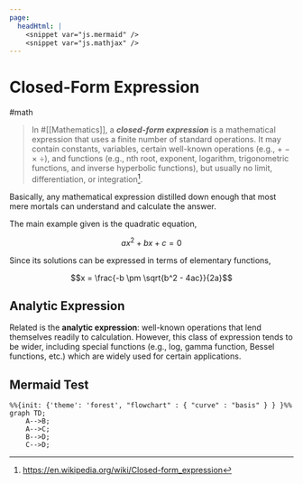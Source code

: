 ```yaml
---
page:
  headHtml: |
    <snippet var="js.mermaid" />
    <snippet var="js.mathjax" />
---
```


# Closed-Form Expression

#math

> In #[[Mathematics]], a _**closed-form expression**_ is a mathematical expression
> that uses a finite number of standard operations. It may contain constants,
> variables, certain well-known operations (e.g., + − × ÷), and functions
> (e.g., nth root, exponent, logarithm, trigonometric functions, and inverse
> hyperbolic functions), but usually no limit, differentiation, or integration[^wiki].

Basically, any mathematical expression distilled down enough that most mere
mortals can understand and calculate the answer.

The main example given is the quadratic equation,

$$ax^2 + bx + c = 0$$

Since its solutions can be expressed in terms of elementary functions,

$$x = \frac{-b \pm \sqrt{b^2 - 4ac}}{2a}$$

## Analytic Expression

Related is the **analytic expression**: well-known operations that lend
themselves readily to calculation. However, this class of expression tends to
be wider, including special functions (e.g., log, gamma function, Bessel
functions, etc.) which are widely used for certain applications.

## Mermaid Test

```mermaid
%%{init: {'theme': 'forest', "flowchart" : { "curve" : "basis" } } }%%
graph TD;
    A-->B;
    A-->C;
    B-->D;
    C-->D;
```

[^wiki]: https://en.wikipedia.org/wiki/Closed-form_expression 
